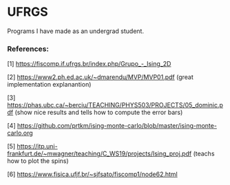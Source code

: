 # UFRGS
Programs I have made as an undergrad student.

### References:

[1] https://fiscomp.if.ufrgs.br/index.php/Grupo_-_Ising_2D

[2] https://www2.ph.ed.ac.uk/~dmarendu/MVP/MVP01.pdf (great implementation explanantion)

[3] https://phas.ubc.ca/~berciu/TEACHING/PHYS503/PROJECTS/05_dominic.pdf (show nice results and tells how to compute the error bars)

[4] https://github.com/prtkm/ising-monte-carlo/blob/master/ising-monte-carlo.org

[5] https://itp.uni-frankfurt.de/~mwagner/teaching/C_WS19/projects/Ising_proj.pdf (teachs how to plot the spins)

[6] https://www.fisica.ufjf.br/~sjfsato/fiscomp1/node62.html
